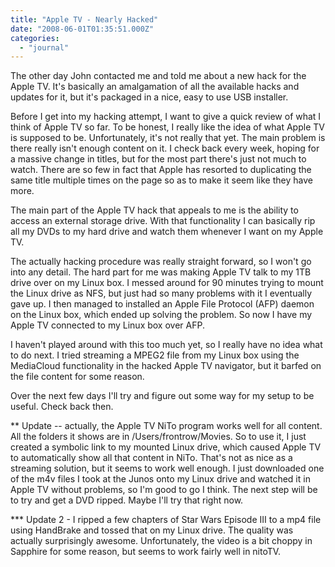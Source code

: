```yaml
---
title: "Apple TV - Nearly Hacked"
date: "2008-06-01T01:35:51.000Z"
categories: 
  - "journal"
---
```


The other day John contacted me and told me about a new hack for the Apple TV. It's basically an amalgamation of all the available hacks and updates for it, but it's packaged in a nice, easy to use USB installer.

Before I get into my hacking attempt, I want to give a quick review of what I think of Apple TV so far. To be honest, I really like the idea of what Apple TV is supposed to be. Unfortunately, it's not really that yet. The main problem is there really isn't enough content on it. I check back every week, hoping for a massive change in titles, but for the most part there's just not much to watch. There are so few in fact that Apple has resorted to duplicating the same title multiple times on the page so as to make it seem like they have more.

The main part of the Apple TV hack that appeals to me is the ability to access an external storage drive. With that functionality I can basically rip all my DVDs to my hard drive and watch them whenever I want on my Apple TV.

The actually hacking procedure was really straight forward, so I won't go into any detail. The hard part for me was making Apple TV talk to my 1TB drive over on my Linux box. I messed around for 90 minutes trying to mount the Linux drive as NFS, but just had so many problems with it I eventually gave up. I then managed to installed an Apple File Protocol (AFP) daemon on the Linux box, which ended up solving the problem. So now I have my Apple TV connected to my Linux box over AFP.

I haven't played around with this too much yet, so I really have no idea what to do next. I tried streaming a MPEG2 file from my Linux box using the MediaCloud functionality in the hacked Apple TV navigator, but it barfed on the file content for some reason.

Over the next few days I'll try and figure out some way for my setup to be useful. Check back then.

\*\* Update -- actually, the Apple TV NiTo program works well for all content. All the folders it shows are in /Users/frontrow/Movies. So to use it, I just created a symbolic link to my mounted Linux drive, which caused Apple TV to automatically show all that content in NiTo. That's not as nice as a streaming solution, but it seems to work well enough. I just downloaded one of the m4v files I took at the Junos onto my Linux drive and watched it in Apple TV without problems, so I'm good to go I think. The next step will be to try and get a DVD ripped. Maybe I'll try that right now.

\*\*\* Update 2 - I ripped a few chapters of Star Wars Episode III to a mp4 file using HandBrake and tossed that on my Linux drive. The quality was actually surprisingly awesome. Unfortunately, the video is a bit choppy in Sapphire for some reason, but seems to work fairly well in nitoTV.
